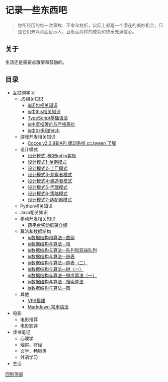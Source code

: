 # 记录一些东西吧
> 你所经历的每一次事故、不幸和挫折，实际上都是一个潜在的美妙机会，只是它们未以真面目示人，且永远对你的成功和快乐充满信心。

## 关于
生活还是需要点激情和鼓励的。

## 目录
- 互联网学习
  - JS相关知识
    * [js闭包相关知识](https://github.com/zxgzlx/StudyNotes/issues/1)
    * [js中this相关知识](https://github.com/zxgzlx/StudyNotes/issues/2)
    * [TypeScript基础语法](https://github.com/zxgzlx/blog/issues/8)
    * [js中宽松等价与严格等价](https://github.com/zxgzlx/blog/issues/12)
    * [js中XHR和fetch](./notes/xhr和fetch的使用.md)
  - 游戏开发相关知识
    * [Cocos v2.0.9新API 缓动系统 cc.tween 了解](https://github.com/zxgzlx/blog/issues/5)
  - 设计模式
    * [设计模式-概况kotlin实现](https://github.com/zxgzlx/blog/issues/23)
    * [设计模式1-单例模式](https://github.com/zxgzlx/blog/issues/6)
    * [设计模式2-工厂模式](https://github.com/zxgzlx/blog/issues/7)
    * [设计模式3-观察者模式](https://github.com/zxgzlx/blog/issues/9)
    * [设计模式4-建造者模式](https://github.com/zxgzlx/blog/issues/10)
    * [设计模式5-代理模式](https://github.com/zxgzlx/blog/issues/11)
    * [设计模式6-策略模式](https://github.com/zxgzlx/blog/issues/13)
    * [设计模式7-适配器模式](https://github.com/zxgzlx/blog/blob/master/notes/%E9%80%82%E9%85%8D%E5%99%A8%E6%A8%A1%E5%BC%8F.md)
  - Python相关知识
  - Java相关知识
  - 移动开发相关知识
    * [跨平台移动框架介绍](https://github.com/zxgzlx/blog/issues/20)
  - 算法和数据结构
    * [js数据结构和算法--数组](https://github.com/zxgzlx/blog/issues/14)
    * [js数据结构与算法--栈](https://github.com/zxgzlx/blog/issues/15)
    * [js数据结构与算法--队列和双端队列](https://github.com/zxgzlx/blog/issues/16)
    * [js数据结构与算法--链表](https://github.com/zxgzlx/blog/issues/17)
    * [js数据结构与算法--链表（二）](https://github.com/zxgzlx/blog/issues/18)
    * [js数据结构与算法--树（一）](https://github.com/zxgzlx/blog/issues/19)
    * [js数据结构与算法--排序算法（一）](https://github.com/zxgzlx/blog/issues/21)
    * [js数据结构与算法--搜索算法](https://github.com/zxgzlx/blog/issues/22)
    * [js数据结构与算法--图](https://github.com/zxgzlx/blog/issues/23)
  - 其他
    * [VPS搭建](https://github.com/zxgzlx/blog/issues/3)
    * [Markdown 常用语法](https://github.com/zxgzlx/blog/issues/4)
- 电影
  - 电影推荐
  - 电影影评
- 读书笔记
  - 心理学
  - 理财、财经
  - 文学、畅销类
  - 外语学习
- 生活

[回到顶部](#记录一些东西吧)
